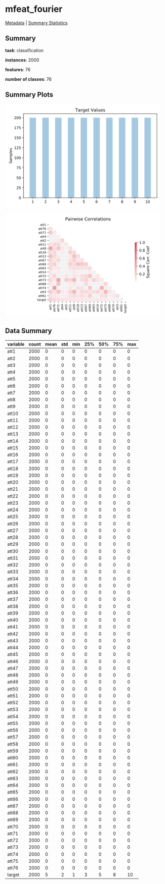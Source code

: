 # mfeat_fourier

[Metadata](metadata.yaml) | [Summary Statistics](summary_stats.csv)

## Summary

**task**: classification

**instances**: 2000

**features**: 76

**number of classes**: 76

## Summary Plots

![Labels](label.svg)

![Corr](corr.svg)

## Data Summary

|	variable	|	count	|	mean	|	std	|	min	|	25%	|	50%	|	75%	|	max|
| --- | --- | --- | --- | --- | --- | --- | --- | --- |
|	att1	|	2000	|	0	|	0	|	0	|	0	|	0	|	0	|	0
|	att2	|	2000	|	0	|	0	|	0	|	0	|	0	|	0	|	0
|	att3	|	2000	|	0	|	0	|	0	|	0	|	0	|	0	|	0
|	att4	|	2000	|	0	|	0	|	0	|	0	|	0	|	0	|	0
|	att5	|	2000	|	0	|	0	|	0	|	0	|	0	|	0	|	0
|	att6	|	2000	|	0	|	0	|	0	|	0	|	0	|	0	|	0
|	att7	|	2000	|	0	|	0	|	0	|	0	|	0	|	0	|	0
|	att8	|	2000	|	0	|	0	|	0	|	0	|	0	|	0	|	0
|	att9	|	2000	|	0	|	0	|	0	|	0	|	0	|	0	|	0
|	att10	|	2000	|	0	|	0	|	0	|	0	|	0	|	0	|	0
|	att11	|	2000	|	0	|	0	|	0	|	0	|	0	|	0	|	0
|	att12	|	2000	|	0	|	0	|	0	|	0	|	0	|	0	|	0
|	att13	|	2000	|	0	|	0	|	0	|	0	|	0	|	0	|	0
|	att14	|	2000	|	0	|	0	|	0	|	0	|	0	|	0	|	0
|	att15	|	2000	|	0	|	0	|	0	|	0	|	0	|	0	|	0
|	att16	|	2000	|	0	|	0	|	0	|	0	|	0	|	0	|	0
|	att17	|	2000	|	0	|	0	|	0	|	0	|	0	|	0	|	0
|	att18	|	2000	|	0	|	0	|	0	|	0	|	0	|	0	|	0
|	att19	|	2000	|	0	|	0	|	0	|	0	|	0	|	0	|	0
|	att20	|	2000	|	0	|	0	|	0	|	0	|	0	|	0	|	0
|	att21	|	2000	|	0	|	0	|	0	|	0	|	0	|	0	|	0
|	att22	|	2000	|	0	|	0	|	0	|	0	|	0	|	0	|	0
|	att23	|	2000	|	0	|	0	|	0	|	0	|	0	|	0	|	0
|	att24	|	2000	|	0	|	0	|	0	|	0	|	0	|	0	|	0
|	att25	|	2000	|	0	|	0	|	0	|	0	|	0	|	0	|	0
|	att26	|	2000	|	0	|	0	|	0	|	0	|	0	|	0	|	0
|	att27	|	2000	|	0	|	0	|	0	|	0	|	0	|	0	|	0
|	att28	|	2000	|	0	|	0	|	0	|	0	|	0	|	0	|	0
|	att29	|	2000	|	0	|	0	|	0	|	0	|	0	|	0	|	0
|	att30	|	2000	|	0	|	0	|	0	|	0	|	0	|	0	|	0
|	att31	|	2000	|	0	|	0	|	0	|	0	|	0	|	0	|	0
|	att32	|	2000	|	0	|	0	|	0	|	0	|	0	|	0	|	0
|	att33	|	2000	|	0	|	0	|	0	|	0	|	0	|	0	|	0
|	att34	|	2000	|	0	|	0	|	0	|	0	|	0	|	0	|	0
|	att35	|	2000	|	0	|	0	|	0	|	0	|	0	|	0	|	0
|	att36	|	2000	|	0	|	0	|	0	|	0	|	0	|	0	|	0
|	att37	|	2000	|	0	|	0	|	0	|	0	|	0	|	0	|	0
|	att38	|	2000	|	0	|	0	|	0	|	0	|	0	|	0	|	0
|	att39	|	2000	|	0	|	0	|	0	|	0	|	0	|	0	|	0
|	att40	|	2000	|	0	|	0	|	0	|	0	|	0	|	0	|	0
|	att41	|	2000	|	0	|	0	|	0	|	0	|	0	|	0	|	0
|	att42	|	2000	|	0	|	0	|	0	|	0	|	0	|	0	|	0
|	att43	|	2000	|	0	|	0	|	0	|	0	|	0	|	0	|	0
|	att44	|	2000	|	0	|	0	|	0	|	0	|	0	|	0	|	0
|	att45	|	2000	|	0	|	0	|	0	|	0	|	0	|	0	|	0
|	att46	|	2000	|	0	|	0	|	0	|	0	|	0	|	0	|	0
|	att47	|	2000	|	0	|	0	|	0	|	0	|	0	|	0	|	0
|	att48	|	2000	|	0	|	0	|	0	|	0	|	0	|	0	|	0
|	att49	|	2000	|	0	|	0	|	0	|	0	|	0	|	0	|	0
|	att50	|	2000	|	0	|	0	|	0	|	0	|	0	|	0	|	0
|	att51	|	2000	|	0	|	0	|	0	|	0	|	0	|	0	|	0
|	att52	|	2000	|	0	|	0	|	0	|	0	|	0	|	0	|	0
|	att53	|	2000	|	0	|	0	|	0	|	0	|	0	|	0	|	0
|	att54	|	2000	|	0	|	0	|	0	|	0	|	0	|	0	|	0
|	att55	|	2000	|	0	|	0	|	0	|	0	|	0	|	0	|	0
|	att56	|	2000	|	0	|	0	|	0	|	0	|	0	|	0	|	0
|	att57	|	2000	|	0	|	0	|	0	|	0	|	0	|	0	|	0
|	att58	|	2000	|	0	|	0	|	0	|	0	|	0	|	0	|	0
|	att59	|	2000	|	0	|	0	|	0	|	0	|	0	|	0	|	0
|	att60	|	2000	|	0	|	0	|	0	|	0	|	0	|	0	|	0
|	att61	|	2000	|	0	|	0	|	0	|	0	|	0	|	0	|	0
|	att62	|	2000	|	0	|	0	|	0	|	0	|	0	|	0	|	0
|	att63	|	2000	|	0	|	0	|	0	|	0	|	0	|	0	|	0
|	att64	|	2000	|	0	|	0	|	0	|	0	|	0	|	0	|	0
|	att65	|	2000	|	0	|	0	|	0	|	0	|	0	|	0	|	0
|	att66	|	2000	|	0	|	0	|	0	|	0	|	0	|	0	|	0
|	att67	|	2000	|	0	|	0	|	0	|	0	|	0	|	0	|	0
|	att68	|	2000	|	0	|	0	|	0	|	0	|	0	|	0	|	0
|	att69	|	2000	|	0	|	0	|	0	|	0	|	0	|	0	|	0
|	att70	|	2000	|	0	|	0	|	0	|	0	|	0	|	0	|	0
|	att71	|	2000	|	0	|	0	|	0	|	0	|	0	|	0	|	0
|	att72	|	2000	|	0	|	0	|	0	|	0	|	0	|	0	|	0
|	att73	|	2000	|	0	|	0	|	0	|	0	|	0	|	0	|	0
|	att74	|	2000	|	0	|	0	|	0	|	0	|	0	|	0	|	0
|	att75	|	2000	|	0	|	0	|	0	|	0	|	0	|	0	|	0
|	att76	|	2000	|	0	|	0	|	0	|	0	|	0	|	0	|	0
|	target	|	2000	|	5	|	2	|	1	|	3	|	5	|	8	|	10
